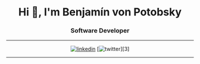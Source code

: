 <h1 align="center">Hi 👋,  I'm Benjamín von Potobsky</h1>
<h3 align="center">Software Developer</h3>

<div align="center">
   
[1]: https://www.linkedin.com/in/bvonpotobsky
[2]: https://twitter.com/bvonpotobsky

---

[![linkedin](https://img.shields.io/badge/LinkedIn-0077B5?style=for-the-badge&logo=linkedin&logoColor=white)][1]
[![twitter](https://img.shields.io/badge/Twitter-1DA1F2?style=for-the-badge&logo=twitter&logoColor=white)][3]

---
   
</div>
